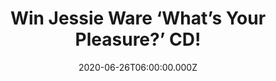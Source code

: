 ---
campaign-uuid: "c-e0c92da6-5d17-4d46-81d5-a95c71ce00e4"
type: "Competition"
category: "Music"
date: "2020-06-26T06:00:00.000Z"
end-date: "2020-07-26T23:59:00.000Z"
disable-form: false
is_promoted: false
has_entry_page: true
title: "Win Jessie Ware ‘What’s Your Pleasure?’ CD!"
competition-description: "<p>The fourth studio album by the English singer-songwriter\
  \ Jessie Ware is finally here and it’s called ‘What’s Your Pleasure?’. The album\
  \ features collaborations with Shungudzo Kuyimba, Kindness, Clarence Coffee Jr.,\
  \ Metronomy and former Badbadnotgood sound whiz Matthew Tavares.</p>\n<p>How good\
  \ does it sound? Enter below and it could be yours.</p>\n"
hero-header: "Win Jessie Ware ‘What’s Your Pleasure?’ CD!"
terms-confirmation: "N/A"
banner-img: "https://assets.expresslyapp.com/asset-ef94847f-7d67-4718-912f-6794c943c829.jpg"
logo-left-href: "http://club.expressly.io"
logo-left-image: "https://assets.expresslyapp.com/asset-da1c9712-5f93-46ea-9737-c018def68c51.jpg"
logo-left-title: "Expressly Club"
bg-image-hero: "https://assets.expresslyapp.com/asset-44e35be7-c792-42a3-b286-1179a1cf342f.jpg"
bg-image-first: "https://assets.expresslyapp.com/asset-fff1c9ac-bc89-4e24-9ab6-10e0b40b776d.jpg"
section1-content: "<p>Jessie Ware rediscovers her strut, on a record filled with euphoric\
  \ disco, funk and groove. Her fourth record is full with amazing collaborations\
  \ such as Shungudzo Kuyimba, Kindness, Clarence Coffee Jr…and many more. The result\
  \ is a collection of exhilarating floor-fillers that fuse future-facing production\
  \ with heady ‘80s sounds.</p>\n"
entry-title: "Win Jessie Ware ‘What’s Your Pleasure?’ CD!"
entry-content: "<p>Enter the draw to win Jessie Ware ‘What’s Your Pleasure?’ CD by\
  \ completing the form below before 23:59 on the 26th of July 2020.</p>\n"
has-winner: false
prize-description: "Jessie Ware ‘What’s Your Pleasure?’ CD!"
special-conditions: "Multiple entries are allowed up to one every day.\r\n\r\nThis\
  \ competition is also available on: https://aaa.nme.com/competitions/jessie-ware-whats-your-pleasure-cd"
country-restrictions:
- "GB"
---